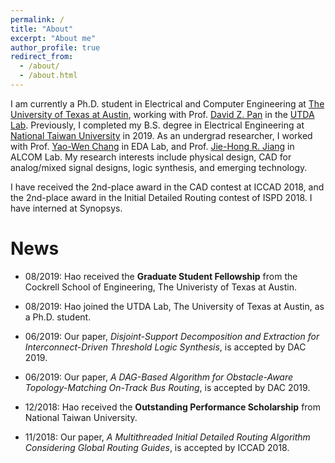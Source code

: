 ```yaml
---
permalink: /
title: "About"
excerpt: "About me"
author_profile: true
redirect_from: 
  - /about/
  - /about.html
---
```


I am currently a Ph.D. student in Electrical and Computer Engineering at [The University of Texas at Austin](https://www.utexas.edu/), working with Prof. [David Z. Pan](http://users.ece.utexas.edu/~dpan/) in the [UTDA Lab](https://www.cerc.utexas.edu/utda/).
Previously, I completed my B.S. degree in Electrical Engineering at [National Taiwan University](https://www.ntu.edu.tw/english/) in 2019.
As an undergrad researcher, I worked with Prof. [Yao-Wen Chang](http://cc.ee.ntu.edu.tw/~ywchang/) in EDA Lab, and Prof. [Jie-Hong R. Jiang](http://cc.ee.ntu.edu.tw/~jhjiang/) in ALCOM Lab.
My research interests include physical design, CAD for analog/mixed signal designs, logic synthesis, and emerging technology.

I have received the 2nd-place award in the CAD contest at ICCAD 2018, and the 2nd-place award in the Initial Detailed Routing contest of ISPD 2018.
I have interned at Synopsys.

News
======

* 08/2019: Hao received the **Graduate Student Fellowship** from the Cockrell School of Engineering, The Univeristy of Texas at Austin.

* 08/2019: Hao joined the UTDA Lab, The University of Texas at Austin, as a Ph.D. student.

* 06/2019: Our paper, *Disjoint-Support Decomposition and Extraction for Interconnect-Driven Threshold Logic Synthesis*, is accepted by DAC 2019.

* 06/2019: Our paper, *A DAG-Based Algorithm for Obstacle-Aware Topology-Matching On-Track Bus Routing*, is accepted by DAC 2019.

* 12/2018: Hao received the **Outstanding Performance Scholarship** from National Taiwan University.

* 11/2018: Our paper, *A Multithreaded Initial Detailed Routing Algorithm Considering Global Routing Guides*, is accepted by ICCAD 2018.

<script type="text/javascript" id="clstr_globe" src="//cdn.clustrmaps.com/globe.js?d=xpJhqPYOScSISWzYw0YNHgfVyG1NY0yKGj1P-SWi7fM"></script>
